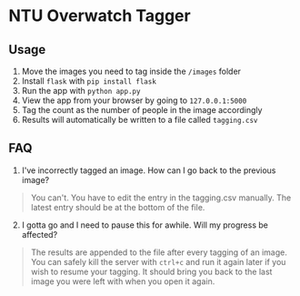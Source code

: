 # NTU Overwatch Tagger

## Usage

1. Move the images you need to tag inside the `/images` folder
2. Install `flask` with `pip install flask`
3. Run the app with `python app.py`
4. View the app from your browser by going to `127.0.0.1:5000`
5. Tag the count as the number of people in the image accordingly
6. Results will automatically be written to a file called `tagging.csv`

## FAQ

1. I've incorrectly tagged an image. How can I go back to the previous image?
> You can't. You have to edit the entry in the tagging.csv manually. The latest entry should be at the bottom of the file.

2. I gotta go and I need to pause this for awhile. Will my progress be affected?
> The results are appended to the file after every tagging of an image. You can safely kill the server with `ctrl+c` and run it again later if you wish to resume your tagging. It should bring you back to the last image you were left with when you open it again.
